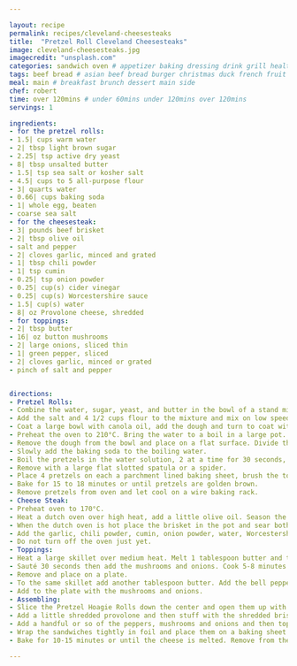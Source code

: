 ```yaml
---

layout: recipe
permalink: recipes/cleveland-cheesesteaks 
title:  "Pretzel Roll Cleveland Cheesesteaks"
image: cleveland-cheesesteaks.jpg 
imagecredit: "unsplash.com" 
categories: sandwich oven # appetizer baking dressing drink grill healthyish marinade oven pickling quick raw salad sandwich sauce snack soup
tags: beef bread # asian beef bread burger christmas duck french fruit indian italian mexican nuts pasta pork poultry rice seafood thanksgiving vegetarian
meal: main # breakfast brunch dessert main side
chef: robert 
time: over 120mins # under 60mins under 120mins over 120mins
servings: 1 

ingredients:
- for the pretzel rolls:
- 1.5| cups warm water
- 2| tbsp light brown sugar
- 2.25| tsp active dry yeast
- 8| tbsp unsalted butter
- 1.5| tsp sea salt or kosher salt
- 4.5| cups to 5 all-purpose flour
- 3| quarts water
- 0.66| cups baking soda
- 1| whole egg, beaten
- coarse sea salt
- for the cheesesteak:
- 3| pounds beef brisket
- 2| tbsp olive oil
- salt and pepper
- 2| cloves garlic, minced and grated
- 1| tbsp chili powder
- 1| tsp cumin
- 0.25| tsp onion powder
- 0.25| cup(s) cider vinegar
- 0.25| cup(s) Worcestershire sauce
- 1.5| cup(s) water
- 8| oz Provolone cheese, shredded
- for toppings:
- 2| tbsp butter
- 16| oz button mushrooms
- 2| large onions, sliced thin
- 1| green pepper, sliced
- 2| cloves garlic, minced or grated
- pinch of salt and pepper


directions:
- Pretzel Rolls:
- Combine the water, sugar, yeast, and butter in the bowl of a stand mixer and mix with the dough hook until combined. Let sit for 5 minutes.
- Add the salt and 4 1/2 cups flour to the mixture and mix on low speed until combined. Increase the speed to medium and continue kneading until the dough is smooth and begins to pull away from the side of the bowl, about 3 to 4 minutes. If the dough appears too wet, add additional flour, 1 tbsp at a time. Remove the dough from the bowl, place on a flat surface and knead into a ball with your hands.
- Coat a large bowl with canola oil, add the dough and turn to coat with the oil. Cover with a clean towel or plastic wrap and place in a warm spot until the dough doubles in size. This will take about 1 hour.
- Preheat the oven to 210°C. Bring the water to a boil in a large pot.
- Remove the dough from the bowl and place on a flat surface. Divide the dough into 8 equal pieces. Roll each piece into a hot-dog-like roll. 
- Slowly add the baking soda to the boiling water. 
- Boil the pretzels in the water solution, 2 at a time for 30 seconds, splashing the tops with the warmed water using a spoon. 
- Remove with a large flat slotted spatula or a spider. 
- Place 4 pretzels on each a parchment lined baking sheet, brush the tops with the egg wash and season liberally with sea salt. 
- Bake for 15 to 18 minutes or until pretzels are golden brown.
- Remove pretzels from oven and let cool on a wire baking rack.
- Cheese Steak:
- Preheat oven to 170°C.
- Heat a dutch oven over high heat, add a little olive oil. Season the brisket with salt and pepper. 
- When the dutch oven is hot place the brisket in the pot and sear both sides, about 3-4 minutes per side. Remove from heat. 
- Add the garlic, chili powder, cumin, onion powder, water, Worcestershire and cider vinegar. Cover and bake for 3.5-4 hours or until the meat is tender and shreds easily.
- Do not turn off the oven just yet.
- Toppings:
- Heat a large skillet over medium heat. Melt 1 tablespoon butter and then add the garlic. 
- Sauté 30 seconds then add the mushrooms and onions. Cook 5-8 minutes or until mushrooms are browned and onions are cooked down. 
- Remove and place on a plate.
- To the same skillet add another tablespoon butter. Add the bell peppers and cook for 5-8 minutes or until peppers start to brown and char a bit. 
- Add to the plate with the mushrooms and onions.
- Assembling: 
- Slice the Pretzel Hoagie Rolls down the center and open them up with your fingers. 
- Add a little shredded provolone and then stuff with the shredded brisket and drizzle with some of the sauce left in the pot used to cook the brisket. 
- Add a handful or so of the peppers, mushrooms and onions and then top with more cheese. 
- Wrap the sandwiches tightly in foil and place them on a baking sheet. 
- Bake for 10-15 minutes or until the cheese is melted. Remove from the oven and unwrap. 

--- 
```

